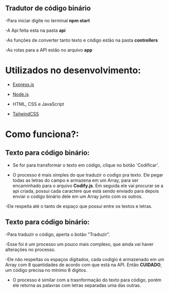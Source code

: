 ## Tradutor de código binário
-Para iniciar digite no terminal **npm start**

-A Api feita esta na pasta **api**

-As funções de converter tanto texto e código estão na pasta **controllers**

-As rotas para a API estão no arquivo **app**

# Utilizados no desenvolvimento:
- [Express.js](https://www.npmjs.com/package/express)

- [Node.js](https://nodejs.org/en/)

- HTML, CSS e JavaScript

- [TailwindCSS](https://tailwindcss.com/)

# Como funciona?:

## Texto para código binário:
- Se for para transformar o texto em código, clique no botão 'Codificar'. 

- O processo é mais simples do que traduzir o codigo pra texto. Ele pegar todas as letras do campo e armazena em um Array, para ser encaminhado para o arquivo **Codify.js**. Em seguida ele vai procurar se a api criada, possui cada caractere que está sendo enviado para depois enviar o codigo binário dele em um Array junto com os outros.

-Ele respeita até o tanto de espaço que possui entre os textos e letras.

## Texto para código binário:

-Para traduzir o código, aperta o botão "Traduzir".

-Esse foi é um processo um pouco mais complexo, que ainda vai haver alterações no processo.

-Ele não respeitas os espaços digitados, cada codigio é armazenado em um Array com 8 quantidades de acordo com que está na API. Então **CUIDADO**, um código precisa no mínimo 8 digitos.

- O processo é similar com a trasnformação do texto para código, porém ele retorna as palavras com letras separadas uma das outras. 